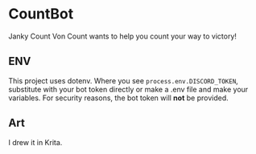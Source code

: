 # CountBot
Janky Count Von Count wants to help you count your way to victory!

## ENV
This project uses dotenv. Where you see `process.env.DISCORD_TOKEN`, substitute with your bot token directly or make a .env file and make your variables. For security reasons, the bot token will **not** be provided.

## Art
I drew it in Krita.
